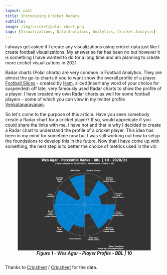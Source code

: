 ```yaml
---
layout: post
title: Introducing Cricket Radars
subtitle: 
image: /img/cricket/polar_chart.png
tags: [Visualizations, Data Analytics, Analytics, Cricket Analysis]
---
```


I always get asked if I create any visualizations using cricket data just like I create football visualizations. My answer so far has been no but however it is something I have wanted to do for a long time and am planning to create more cricket visualizations in 2021.

Radar charts (Polar charts) are very common in Football Analytics. They are almost the go-to charts if you to want show the overall profile of a player. [Football Slices](https://twitter.com/FootballSlices) - created by [Ham](https://twitter.com/DyslexicDdue), sliced(insert any word of your choice for suspended) off late, very famously used Radar charts to show the profile of a player. I have created my own Radar charts as well for some football players - some of which you can view in my twitter profile [Venkatanarayanan](https://twitter.com/VenkyReddevil).

So let's come to the purpose of this article. Have you seen somebody create a Radar chart for a cricket player? If so, would appreicate if you could share the links with me. I have not and that is why I decided to create a Radar chart to understand the profile of a cricket player. This idea has been in my mind for sometime now but I was still working out how to setup the foundations to develop this in the future. Now that I have come up with something, the next step is to better the choice of metrics used in the viz.

<figure style = "display: inline-block;">
  <img
  style = "vertical-align: top;"
  src="/img/cricket/wes_agar_radar.png"
  alt="wes-agar-radar">
  <figcaption style = "text-align: center;">
  	<b>
  		<i>Figure 1 - Wes Agar - Player Profile - BBL | 10</i>
  	</b>
  </figcaption>
</figure>

Thanks to [Cricsheet](https://cricsheet.org/downloads/) / [Cricsheet](https://twitter.com/cricsheet) for the data.

